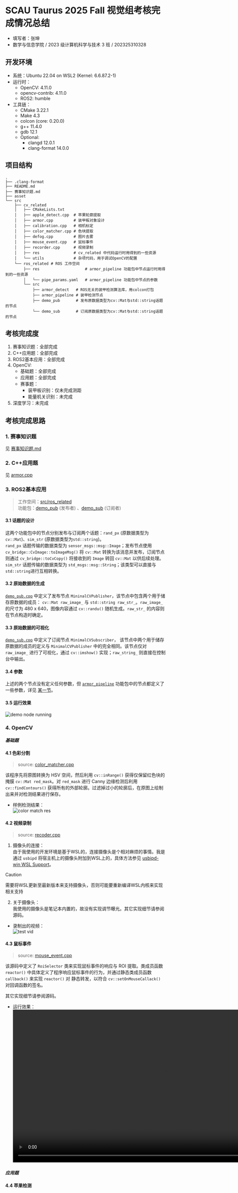 # SCAU Taurus 2025 Fall 视觉组考核完成情况总结

- 填写者：张坤
- 数学与信息学院 / 2023 级计算机科学与技术 3 班 / 202325310328

## 开发环境

- 系统：Ubuntu 22.04 on WSL2 (Kernel: 6.6.87.2-1)
- 运行时：
  - OpenCV: 4.11.0
  - opencv-contrib: 4.11.0
  - ROS2: humble
- 工具链：
  - CMake 3.22.1
  - Make 4.3
  - colcon (core: 0.20.0)
  - g++ 11.4.0
  - gdb 12.1
  - Optional:
    - clangd 12.0.1
    - clang-format 14.0.0

## 项目结构

``` 
.
├── .clang-format
├── README.md
├── 赛事知识题.md
├── asset
└── src
    ├── cv_related
    │   ├── CMakeLists.txt
    │   ├── apple_detect.cpp  # 苹果轮廓提取
    │   ├── armor.cpp         # 装甲板对象设计
    │   ├── calibration.cpp   # 相机标定
    │   ├── color_matcher.cpp # 色块提取
    │   ├── defog.cpp         # 图片去雾
    │   ├── mouse_event.cpp   # 鼠标事件
    │   ├── recorder.cpp      # 视频录制
    │   ├── res               # cv_related 中代码运行时用得到的一些资源
    │   └── utils             # 杂项代码，用于调试OpenCV的配置
    └── ros_related # ROS 工作空间 
        ├── res                    # armor_pipeline 功能包中节点运行时用得到的一些资源
        │   └── pipe_params.yaml   # armor_pipeline 功能包中节点的参数
        └── src
            ├── armor_detect   # ROS无关的装甲检测算法库，用colcon打包
            ├── armor_pipeline # 装甲检测节点
            ├── demo_pub       # 发布原数据类型为cv::Mat与std::string话题的节点
            └── demo_sub       # 订阅原数据类型为cv::Mat与std::string话题的节点

```
## 考核完成度
1. 赛事知识题：全部完成
2. C++应用题：全部完成
3. ROS2基本应用：全部完成
4. OpenCV:
    - 基础题：全部完成
    - 应用题：全部完成
    - 赛事题：
        - 装甲板识别：仅未完成测距
        - 能量机关识别：未完成
5. 深度学习：未完成

## 考核完成思路
### 1. 赛事知识题
见 [赛事知识题.md](赛事知识题.md) 
### 2. C++应用题
见 [armor.cpp](./src/cv_related/armor.cpp)
### 3. ROS2基本应用
> 工作空间：[src/ros_related](./src/ros_related/) <br/> 功能包：[demo_pub](./src/ros_related/src/demo_pub/) (发布者) 、[demo_sub](./src/ros_related/src/demo_sub/) (订阅者)
#### 3.1 话题的设计
这两个功能包中的节点分别发布与订阅两个话题：`rand_px` (原数据类型为`cv::Mat`)、`sim_str` (原数据类型为`std::string`)。<br/>
`rand_px` 话题传输的数据类型为 `sensor_msgs::msg::Image`；发布节点使用 `cv_bridge::CvImage::toImageMsg()` 将 `cv::Mat` 转换为该消息并发布，订阅节点则通过 `cv_bridge::toCvCopy()` 将接收到的 `Image` 转回 `cv::Mat` 以供后续处理。<br/>
`sim_str` 话题传输的数据类型为 `std_msgs::msg::String`；该类型可以直接与`std::string`进行互相转换。
#### 3.2 原始数据的生成
[`demo_pub.cpp`](./src/ros_related/src/demo_pub/src/demo_pub.cpp) 中定义了发布节点 `MininalCVPublisher`，该节点中包含两个用于储存原数据的成员： `cv::Mat raw_image_` 与 `std::string raw_str_`。`raw_image_` 的尺寸为 480 x 640，图像内容通过 `cv::randu()` 随机生成。`raw_str_` 的内容则在节点构造时确定。 
#### 3.3 原始数据的可视化
[`demo_sub.cpp`](./src/ros_related/src/demo_sub/src/demo_sub.cpp) 中定义了订阅节点 `MinimalCVSubscriber`， 该节点中两个用于储存原数据的成员的定义与 `MinimalCVPublisher` 中的完全相同。该节点仅对 `raw_image_` 进行了可视化，通过 `cv::imshow()` 实现；`raw_string_` 则直接在控制台中输出。
#### 3.4 参数
上述的两个节点没有定义任何参数，但 [`armor_pipeline`](./src/ros_related/src/armor_pipeline/) 功能包中的节点都定义了一些参数，详见 [某一节]()。<!-- TODO: finish the explanation of armor_pipline -->
#### 3.5 运行效果
![demo node running](./asset/pic/ros_topic.png)

### 4. OpenCV
#### _基础题_
#### 4.1 色彩分割
> source: [color_matcher.cpp](./src/cv_related/color_matcher.cpp)

该程序先将原图转换为 HSV 空间，然后利用 `cv::inRange()` 获得仅保留红色块的掩膜 `cv::Mat red_mask`。对 `red_mask` 进行 Canny 边缘检测后利用 `cv::findContours()` 获得所有的外部轮廓。过滤掉过小的轮廓后，在原图上绘制出来并对检测结果进行保存。
- 样例检测结果：<br/>
  ![color match res](./asset/pic/RedContours.png)
#### 4.2 视频录制
> source: [recoder.cpp](./src/cv_related/recorder.cpp)

1. 摄像头的连接：<br/>
由于我使用的开发环境是基于WSL的，连接摄像头是个相对麻烦的事情。我是通过 `usbipd` 将宿主机上的摄像头附加到WSL上的，具体方法参见 [usbipd-win WSL Support](https://github.com/dorssel/usbipd-win/wiki/WSL-support)。
> [!CAUTION] 
> 需要将WSL更新至最新版本来支持摄像头，否则可能要重新编译WSL内核来实现相关支持

2. 关于摄像头：<br/>
我使用的摄像头是笔记本内置的，故没有实现调节曝光。其它实现细节请参阅源码。
- 录制出的视频：<br/>
![test vid](./asset/vid/test.gif) 

#### 4.3 鼠标事件
> source: [mouse_event.cpp](./src/cv_related/mouse_event.cpp)

该源码中定义了 `RoiSelector` 类来实现鼠标事件的响应与 ROI 提取。类成员函数 `reactor()` 中具体定义了程序响应鼠标事件的行为，并通过静态类成员函数 `callback()` 来实现 `reactor()` 对 静态转发，以符合 `cv::setOnMouseCallack()` 对回调函数的签名。

其它实现细节请参阅源码。

- 运行效果：<br/>
  <video controls width="960">
    <source src="./asset/vid/mouse-event.mp4" type="video/mp4">
  </video>

#### _应用题_
#### 4.4 苹果检测


